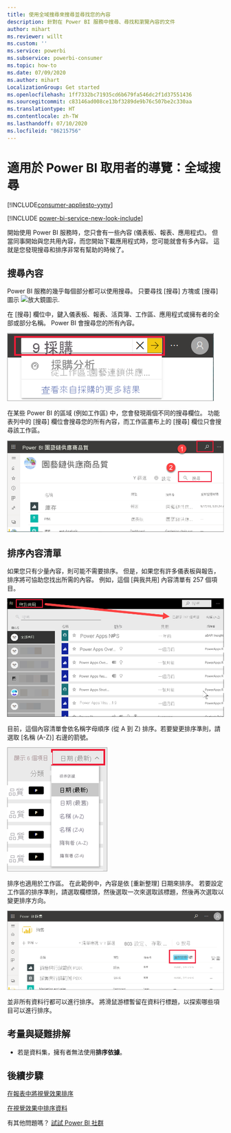 ```yaml
---
title: 使用全域搜尋來搜尋並尋找您的內容
description: 針對在 Power BI 服務中搜尋、尋找和瀏覽內容的文件
author: mihart
ms.reviewer: willt
ms.custom: ''
ms.service: powerbi
ms.subservice: powerbi-consumer
ms.topic: how-to
ms.date: 07/09/2020
ms.author: mihart
LocalizationGroup: Get started
ms.openlocfilehash: 1ff7332bc71935cd6b679fa546dc2f1d37551436
ms.sourcegitcommit: c83146ad008ce13bf3289de9b76c507be2c330aa
ms.translationtype: HT
ms.contentlocale: zh-TW
ms.lasthandoff: 07/10/2020
ms.locfileid: "86215756"
---
```

# <a name="navigation-for-power-bi-consumers-global-search"></a>適用於 Power BI 取用者的導覽：全域搜尋

[!INCLUDE[consumer-appliesto-yyny](../includes/consumer-appliesto-yyny.md)]

[!INCLUDE [power-bi-service-new-look-include](../includes/power-bi-service-new-look-include.md)]


開始使用 Power BI 服務時，您只會有一些內容 (儀表板、報表、應用程式)。 但當同事開始與您共用內容，而您開始下載應用程式時，您可能就會有多內容。 這就是您發現搜尋和排序非常有幫助的時候了。

## <a name="searching-for-content"></a>搜尋內容
 Power BI 服務的幾乎每個部分都可以使用搜尋。 只要尋找 [搜尋] 方塊或 [搜尋] 圖示 ![放大鏡圖示](./media/end-user-search-sort/power-bi-search-icon.png).

 在 [搜尋] 欄位中，鍵入儀表板、報表、活頁簿、工作區、應用程式或擁有者的全部或部分名稱。 Power BI 會搜尋您的所有內容。 

 ![搜尋報表](./media/end-user-search-sort/power-bi-search-field.png) 

 在某些 Power BI 的區域 (例如工作區) 中，您會發現兩個不同的搜尋欄位。 功能表列中的 [搜尋] 欄位會搜尋您的所有內容，而工作區畫布上的 [搜尋] 欄位只會搜尋該工作區。

 ![在工作區內搜尋](./media/end-user-search-sort/power-bi-search-fields.png) 

## <a name="sorting-content-lists"></a>排序內容清單

如果您只有少量內容，則可能不需要排序。  但是，如果您有許多儀表板與報告，排序將可協助您找出所需的內容。 例如，這個 [與我共用] 內容清單有 257 個項目。 

![[與我共用] 內容清單](./media/end-user-search-sort/power-bi-all-shared.png)

目前，這個內容清單會依名稱字母順序 (從 A 到 Z) 排序。若要變更排序準則，請選取 [名稱 (A-Z)] 右邊的箭號。

![[排序] 下拉式功能表](./media/end-user-search-sort/power-bi-sort-date.png)


排序也適用於工作區。 在此範例中，內容是依 [重新整理] 日期來排序。 若要設定工作區的排序準則，請選取欄標頭，然後選取一次來選取該標題，然後再次選取以變更排序方向。 

![搜尋報表](./media/end-user-search-sort/power-bi-workspace-sort.png)

並非所有資料行都可以進行排序。 將滑鼠游標暫留在資料行標題，以探索哪些項目可以進行排序。


## <a name="considerations-and-troubleshooting"></a>考量與疑難排解
* 若是資料集，擁有者無法使用**排序依據**。

## <a name="next-steps"></a>後續步驟
[在報表中將視覺效果排序](end-user-change-sort.md)

[在視覺效果中排序資料](end-user-change-sort.md)

有其他問題嗎？ [試試 Power BI 社群](https://community.powerbi.com/)
